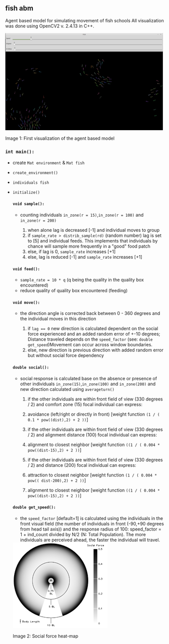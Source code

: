 ## fish abm
Agent based model for simulating movement of fish schools
All visualization was done using OpenCV2 v. 2.4.13 in C++.

<img src="https://github.com/fritzfrancisco/fish_abm/blob/workingbranch/screenshot_abm.png" width="500">

Image 1: First visualization of the agent based model

### `int main():`

- create `Mat environment` & `Mat fish`
- `create_environment()`
- `individuals fish`
- `initialize()`

  #### `void sample():`

  - counting individuals `in_zone(r = 15)`,`in_zone(r = 100)` and `in_zone(r = 200)`

    1. when alone lag is decreased [-1] and individual moves to group
    2. if `sample_rate > distrib_sample(rd)` (random number) lag is set to [5] and individual feeds. This implements that individuals by chance will sample more frequently in a "good" food patch
    3. else, if lag is 0, `sample_rate` increases [+1]
    4. else, lag is reduced [-1] and `sample_rate` increases [+1]

  #### `void feed():`

  - `sample_rate = 10 * q` (q being the quality in the quality box encountered)
  - reduce quality of quality box encountered (feeding)

  #### `void move():`

  - the direction angle is corrected back between 0 - 360 degrees and the individual moves in this direction

    1. if `lag == 0` new direction is calculated dependent on the social force experienced and an added random error of +-10 degrees; Distance traveled depends on the `speed_factor` (see: `double get_speed`)Movement can occur across window boundaries.
    2. else, new direction is previous direction with added random error but without social force dependency

  #### `double social():`

  - social response is calculated base on the absence or presence of other individuals `in_zone(15)`,`in_zone(100)` and `in_zone(200)` and new direction calculated using `averageturn()`

    1. if the other individuals are within front field of view (330 degrees / 2) and comfort zone (15) focal individual can express:

      1. avoidance (left/right or directly in front) [weight function `(1 / ( 0.1 * pow((dist),2) + 2 ))`]

    2. if the other individuals are within front field of view (330 degrees / 2) and alignment distance (100) focal individual can express:

      1. alignment to closest neighbor [weight function `((1 / ( 0.004 * pow((dist-15),2) + 2 ))`]

    3. if the other individuals are within front field of view (330 degrees / 2) and distance (200) focal individual can express:

      1. attraction to closest neighbor [weight function `(1 / ( 0.004 * pow(( dist-200),2) + 2 ))`]
      2. alignment to closest neighbor [weight function `((1 / ( 0.004 * pow((dist-15),2) + 2 ))`]

  #### `double get_speed():`

  - the `speed_factor` [default=1] is calculated using the individuals in the front visual field (the number of individuals in front (-90,+90 degrees from head tail axis)) and the response radius of 100: speed_factor = 1 + ind_count divided by N/2 (N: Total Population). The more individuals are perceived ahead, the faster the individual will travel.

  <img src="https://github.com/fritzfrancisco/fish_abm/blob/workingbranch/Social%20heat%20map.png" width="300">

  Image 2: Social force heat-map
